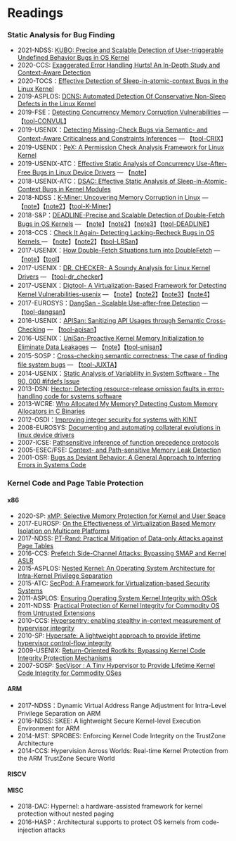 # Readings


### Static Analysis for Bug Finding
* 2021-NDSS: [KUBO: Precise and Scalable Detection of User-triggerable Undefined Behavior Bugs in OS Kernel](https://www.ndss-symposium.org/wp-content/uploads/ndss2021_1B-5_24461_paper.pdf)
* 2020-CCS: [Exaggerated Error Handling Hurts! An In-Depth Study and Context-Aware Detection](https://www-users.cs.umn.edu/~kjlu/papers/eecatch.pdf)
* 2020-TOCS：[Effective Detection of Sleep-in-atomic-context Bugs in the Linux Kernel](https://dl.acm.org/doi/pdf/10.1145/3381990)
* 2019-ASPLOS: [DCNS: Automated Detection Of Conservative Non-Sleep Defects in the Linux Kernel](https://hal.inria.fr/hal-02389543/document)
* 2019-FSE：[Detecting Concurrency Memory Corruption Vulnerabilities](https://dl.acm.org/doi/10.1145/3338906.3338927) — 【[tool-CONVUL](https://github.com/mryancai/ConVul)】
* 2019-USENIX：[Detecting Missing-Check Bugs via Semantic- and Context-Aware Criticalness and Constraints Inferences](https://www.usenix.org/conference/usenixsecurity19/presentation/lu) — 【[tool-CRIX](https://github.com/umnsec/crix)】
* 2019-USENIX：[PeX: A Permission Check Analysis Framework for Linux Kernel](https://www.usenix.org/conference/usenixsecurity19/presentation/zhang-tong)
* 2019-USENIX-ATC：[Effective Static Analysis of Concurrency Use-After-Free Bugs in Linux Device Drivers](https://www.usenix.org/conference/atc19/presentation/bai) — 【[note](https://securitygossip.com/blog/2019/11/22/effective-static-analysis-of-concurrency-use-after-free-bugs-in-linux-device-drivers/)】
* 2018-USENIX-ATC：[DSAC: Effective Static Analysis of Sleep-in-Atomic-Context Bugs in Kernel Modules](https://www.usenix.org/system/files/conference/atc18/atc18-bai.pdf)
* 2018-NDSS：[K-Miner: Uncovering Memory Corruption in Linux](http://wp.internetsociety.org/ndss/wp-content/uploads/sites/25/2018/02/ndss2018_05A-1_Gens_paper.pdf) — 【[note](https://mp.weixin.qq.com/s/3N3rmAyZEbZpiBvxnjWVvA)】【[note2](https://blog.csdn.net/u012332816/article/details/79795643)】【[tool-K-Miner](https://github.com/ssl-tud/k-miner)】
* 2018-S&P：[DEADLINE-Precise and Scalable Detection of Double-Fetch Bugs in OS Kernels](http://www-users.cs.umn.edu/~kjlu/papers/deadline.pdf) — 【[note](https://www.jianshu.com/p/e4084b2c7c16)】【[note2](https://www.jianshu.com/p/7e2f15547f1e)】【[note3](https://www.inforsec.org/wp/?p=2550)】【[tool-DEADLINE](https://github.com/sslab-gatech/deadline)】
* 2018-CCS：[Check It Again- Detecting Lacking-Recheck Bugs in OS Kernels ](https://www-users.cs.umn.edu/~kjlu/papers/lrsan.pdf)— 【[note](https://www.jianshu.com/p/2f8df6082b1d)】【[note2](https://securitygossip.com/blog/2018/11/27/check-it-again-detecting-lacking-recheck-bugs-in-os-kernels/)】【[tool-LRSan](https://github.com/kengiter/lrsan)】
* 2017-USENIX：[How Double-Fetch Situations turn into DoubleFetch](https://www.usenix.org/system/files/conference/usenixsecurity17/sec17-wang.pdf) — 【[note](http://www.inforsec.org/wp/?p=2049)】【[tool](https://github.com/wpengfei/double_fetch_cocci)】
* 2017-USENIX：[DR. CHECKER- A Soundy Analysis for Linux Kernel Drivers](https://www.usenix.org/system/files/conference/usenixsecurity17/sec17-machiry.pdf) — 【[tool-dr_checker](https://github.com/ucsb-seclab/dr_checker)】
* 2017-USENIX：[Digtool- A Virtualization-Based Framework for Detecting Kernel Vulnerabilities-usenix](https://www.usenix.org/system/files/conference/usenixsecurity17/sec17-pan.pdf) — 【[note](https://www.jianshu.com/p/3cc85231657d)】【[note2](https://mp.weixin.qq.com/s/RFWqx0LXWuHcJNbb8lrjFA)】【[note3](http://yama0xff.com/2019/02/15/Digtool-A-Virtualization-Based-Framework-for-Detecting-Kernel-Vulnerabilities/)】【[note4](https://securitygossip.com/blog/2018/10/09/digtool-a-virtualization-based-framework-for-detecting-kernel-vulnerabilities/)】
* 2017-EUROSYS：[DangSan - Scalable Use-after-free Detection](https://doi.org/10.1145/3064176.3064211) — 【[tool-dangsan](https://github.com/vusec/dangsan)】
* 2016-USENIX：[APISan: Sanitizing API Usages through Semantic Cross-Checking](https://pdfs.semanticscholar.org/29c2/42b2b73c376a61344877d5488f33e066ecc8.pdf?_ga=2.254762891.2010008061.1593351615-150437918.1586869794) — 【[tool-apisan](https://github.com/sslab-gatech/apisan)】
* 2016-USENIX：[UniSan-Proactive Kernel Memory Initialization to Eliminate Data Leakages](https://dl.acm.org/doi/pdf/10.1145/2976749.2978366) — 【[note](http://www.inforsec.org/wp/?p=1416)】【[tool-unisan](https://github.com/sslab-gatech/unisan)】
* 2015-SOSP：[Cross-checking semantic correctness: The case of finding file system bugs](https://lifeasageek.github.io/papers/min-juxta.pdf) — 【[tool-JUXTA](https://github.com/sslab-gatech/juxta)】
* 2014-USENIX：[Static Analysis of Variability in System Software - The 90, 000 #ifdefs Issue](https://www.usenix.org/conference/atc14/technical-sessions/presentation/tartler)
* 2013-DSN: [Hector: Detecting resource-release omission faults in error-handling code for systems software](https://hal.inria.fr/hal-00918079/document)
* 2013-WCRE: [Who Allocated My Memory? Detecting Custom Memory Allocators in C Binaries](https://www.cs.vu.nl/~herbertb/papers/membrush_wcre13.pdf)
* 2012-OSDI：[Improving integer security for systems with KINT](https://www.usenix.org/conference/osdi12/technical-sessions/presentation/wang)
* 2008-EUROSYS: [Documenting and automating collateral evolutions in linux device drivers](https://www.researchgate.net/profile/Yoann_Padioleau/publication/221351679_Towards_Documenting_and_Automating_Collateral_Evolutions_in_Linux_Device_Drivers/links/00b7d5255a2ef57876000000/Towards-Documenting-and-Automating-Collateral-Evolutions-in-Linux-Device-Drivers.pdf)
* 2007-ICSE: [Pathsensitive inference of function precedence protocols](https://docs.lib.purdue.edu/cgi/viewcontent.cgi?article=2660&context=cstech)
* 2005-ESEC/FSE: [Context- and Path-sensitive Memory Leak Detection](http://groups.csail.mit.edu/pag/OLD/parg/xie05leak.pdf)
* 2001-OSR: [Bugs as Deviant Behavior: A General Approach to Inferring Errors in Systems Code](https://apps.dtic.mil/sti/pdfs/ADA419584.pdf)

### Kernel Code and Page Table Protection

#### x86
* 2020-SP: [xMP: Selective Memory Protection for Kernel and User Space](https://www3.cs.stonybrook.edu/~mikepo/papers/xmp.sp20.pdf)
* 2017-EUROSP: [On the Effectiveness of Virtualization Based Memory Isolation on Multicore Platforms](https://ink.library.smu.edu.sg/cgi/viewcontent.cgi?article=4701&context=sis_research)
* 2017-NDSS: [PT-Rand: Practical Mitigation of Data-only Attacks against Page Tables](https://pdfs.semanticscholar.org/97c7/8ac6c015b5ed11eb825adc02fbb2a55913ae.pdf)
* 2016-CCS: [Prefetch Side-Channel Attacks: Bypassing SMAP and Kernel ASLR](https://dl.acm.org/doi/pdf/10.1145/2976749.2978356)
* 2015-ASPLOS: [Nested Kernel: An Operating System Architecture for Intra-Kernel Privilege Separation](https://nathandautenhahn.com/downloads/publications/asplos200-dautenhahn.pdf)
* 2015-ATC: [SecPod: A Framework for Virtualization-based Security Systems](https://www.usenix.org/system/files/conference/atc15/atc15-paper-wang-xiaoguang.pdf)
* 2011-ASPLOS: [Ensuring Operating System Kernel Integrity with OSck](https://dl.acm.org/doi/pdf/10.1145/1961295.1950398)
* 2011-NDSS: [Practical Protection of Kernel Integrity for Commodity OS from Untrusted Extensions](https://www.ndss-symposium.org/wp-content/uploads/2017/09/xipdf.pdf)
* 2010-CCS: [Hypersentry: enabling stealthy in-context measurement of hypervisor integrity](http://www.cse.psu.edu/~trj1/cse597-s11/docs/hypersentry_ccs10.pdf)
* 2010-SP: [Hypersafe: A lightweight approach to provide lifetime hypervisor control-flow integrity](http://www.cs.fsu.edu/~zwang/files/oakland10.pdf)
* 2009-USENIX: [Return-Oriented Rootkits: Bypassing Kernel Code Integrity Protection Mechanisms](https://www.usenix.org/legacy/events/sec09/tech/full_papers/hund.pdf)
* 2007-SOSP: [SecVisor : A Tiny Hypervisor to Provide Lifetime Kernel Code Integrity for Commodity OSes](http://www.cs.cmu.edu/~arvinds/pubs/secvisor.pdf)

#### ARM
* 2017-NDSS：Dynamic Virtual Address Range Adjustment for Intra-Level Privilege Separation on ARM
* 2016-NDSS: SKEE: A lightweight Secure Kernel-level Execution Environment for ARM
* 2014-MST: SPROBES: Enforcing Kernel Code Integrity on the TrustZone Architecture
* 2014-CCS: Hypervision Across Worlds: Real-time Kernel Protection from the ARM TrustZone Secure World

#### RISCV


#### MISC
* 2018-DAC: Hypernel: a hardware-assisted framework for kernel protection without nested paging
* 2016-HASP：Architectural supports to protect OS kernels from code-injection attacks
